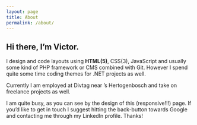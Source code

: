 ```yaml
---
layout: page
title: About
permalink: /about/
---
```


## Hi there, I’m Victor. ##

I design and code layouts using __HTML(5)__, CSS(3), JavaScript and usually some kind of PHP framework or CMS combined with Git. However I spend quite some time coding themes for .NET projects as well.

Currently I am employed at Divtag near ’s Hertogenbosch and take on freelance projects as well.

I am quite busy, as you can see by the design of this (responsive!!!) page. If you’d like to get in touch I suggest hitting the back-button towards Google and contacting me through my LinkedIn profile. Thanks!
